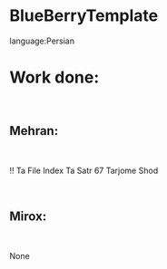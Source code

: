 # BlueBerryTemplate
language:Persian
<br>
<h1>Work done:</h1>
<br>
<h2>Mehran:</h2>
<br>
<p>!! Ta File Index Ta Satr 67 Tarjome Shod</p>
<br>
<h2>Mirox:</h2>
<br>
<p>None</p>
